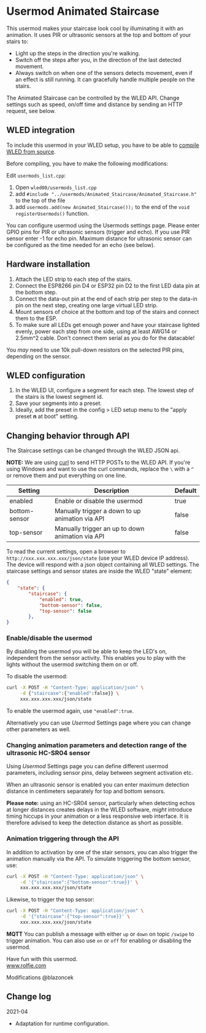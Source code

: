 # Usermod Animated Staircase
This usermod makes your staircase look cool by illuminating it with an animation. It uses
PIR or ultrasonic sensors at the top and bottom of your stairs to:

- Light up the steps in the direction you're walking.
- Switch off the steps after you, in the direction of the last detected movement.
- Always switch on when one of the sensors detects movement, even if an effect
  is still running. It can gracefully handle multiple people on the stairs.

The Animated Staircase can be controlled by the WLED API. Change settings such as
speed, on/off time and distance by sending an HTTP request, see below.

## WLED integration
To include this usermod in your WLED setup, you have to be able to [compile WLED from source](https://github.com/Aircoookie/WLED/wiki/Compiling-WLED).

Before compiling, you have to make the following modifications:

Edit `usermods_list.cpp`:
1. Open `wled00/usermods_list.cpp`
2. add `#include "../usermods/Animated_Staircase/Animated_Staircase.h"` to the top of the file
3. add `usermods.add(new Animated_Staircase());` to the end of the `void registerUsermods()` function.

You can configure usermod using the Usermods settings page.
Please enter GPIO pins for PIR or ultrasonic sensors (trigger and echo).
If you use PIR sensor enter -1 for echo pin.
Maximum distance for ultrasonic sensor can be configured as the time needed for an echo (see below).

## Hardware installation
1. Attach the LED strip to each step of the stairs.
2. Connect the ESP8266 pin D4 or ESP32 pin D2 to the first LED data pin at the bottom step.
3. Connect the data-out pin at the end of each strip per step to the data-in pin on the 
   next step, creating one large virtual LED strip.
4. Mount sensors of choice at the bottom and top of the stairs and connect them to the ESP.
5. To make sure all LEDs get enough power and have your staircase lighted evenly, power each
   step from one side, using at least AWG14 or 2.5mm^2 cable. Don't connect them serial as you
   do for the datacable!

You _may_ need to use 10k pull-down resistors on the selected PIR pins, depending on the sensor.

## WLED configuration
1. In the WLED UI, configure a segment for each step. The lowest step of the stairs is the 
   lowest segment id. 
2. Save your segments into a preset. 
3. Ideally, add the preset in the config > LED setup menu to the "apply 
   preset **n** at boot" setting.

## Changing behavior through API
The Staircase settings can be changed through the WLED JSON api.

**NOTE:** We are using [curl](https://curl.se/) to send HTTP POSTs to the WLED API.
If you're using Windows and want to use the curl commands, replace the `\` with a `^`
or remove them and put everything on one line.


| Setting          | Description                                                   | Default |
|------------------|---------------------------------------------------------------|---------|
| enabled          | Enable or disable the usermod                                 | true    |
| bottom-sensor    | Manually trigger a down to up animation via API               | false   | 
| top-sensor       | Manually trigger an up to down animation via API              | false   |


To read the current settings, open a browser to `http://xxx.xxx.xxx.xxx/json/state` (use your WLED 
device IP address). The device will respond with a json object containing all WLED settings. 
The staircase settings and sensor states are inside the WLED "state" element:

```json
{
    "state": {
        "staircase": {
            "enabled": true,
            "bottom-sensor": false,
            "top-sensor": false
        },
}
```

### Enable/disable the usermod
By disabling the usermod you will be able to keep the LED's on, independent from the sensor
activity. This enables you to play with the lights without the usermod switching them on or off.

To disable the usermod:

```bash
curl -X POST -H "Content-Type: application/json" \
     -d {"staircase":{"enabled":false}} \
     xxx.xxx.xxx.xxx/json/state
```

To enable the usermod again, use `"enabled":true`.

Alternatively you can use _Usermod_ Settings page where you can change other parameters as well.

### Changing animation parameters and detection range of the ultrasonic HC-SR04 sensor
Using _Usermod_ Settings page you can define different usermod parameters, including sensor pins, delay between segment activation etc.

When an ultrasonic sensor is enabled you can enter maximum detection distance in centimeters separately for top and bottom sensors.

**Please note:** using an HC-SR04 sensor, particularly when detecting echos at longer
distances creates delays in the WLED software, _might_ introduce timing hiccups in your animation or
a less responsive web interface. It is therefore advised to keep the detection distance as short as possible.

### Animation triggering through the API
In addition to activation by one of the stair sensors, you can also trigger the animation manually
via the API. To simulate triggering the bottom sensor, use:

```bash
curl -X POST -H "Content-Type: application/json" \
     -d '{"staircase":{"bottom-sensor":true}}' \
     xxx.xxx.xxx.xxx/json/state
```

Likewise, to trigger the top sensor:

```bash
curl -X POST -H "Content-Type: application/json" \
     -d '{"staircase":{"top-sensor":true}}' \
     xxx.xxx.xxx.xxx/json/state
```
**MQTT**
You can publish a message with either `up` or `down` on topic `/swipe` to trigger animation.
You can also use `on` or `off` for enabling or disabling the usermod.

Have fun with this usermod.<br/>
www.rolfje.com

Modifications @blazoncek

## Change log
2021-04
* Adaptation for runtime configuration.
